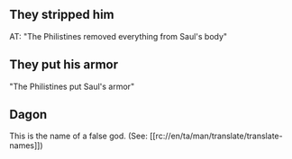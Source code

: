 ## They stripped him ##

AT: "The Philistines removed everything from Saul's body"

## They put his armor ##

"The Philistines put Saul's armor"

## Dagon ##

This is the name of a false god.  (See: [[rc://en/ta/man/translate/translate-names]])